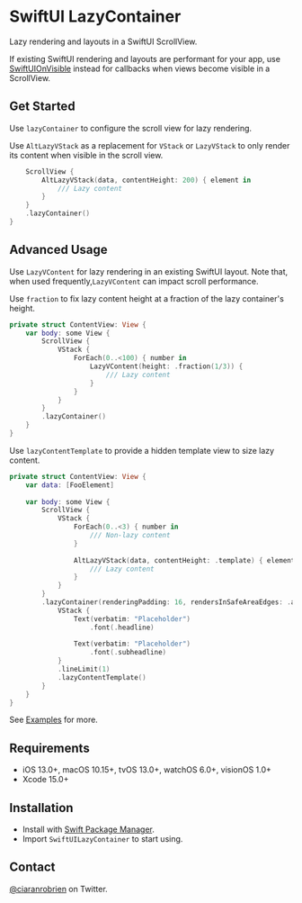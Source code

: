 # SwiftUI LazyContainer

Lazy rendering and layouts in a SwiftUI ScrollView.

If existing SwiftUI rendering and layouts are performant for your app, use [SwiftUIOnVisible](https://github.com/ciaranrobrien/SwiftUIOnVisible) instead for callbacks when views become visible in a ScrollView.

## Get Started

Use `lazyContainer` to configure the scroll view for lazy rendering.

Use `AltLazyVStack` as a replacement for `VStack` or `LazyVStack` to only render its content when visible in the scroll view.

```swift
    ScrollView {
        AltLazyVStack(data, contentHeight: 200) { element in
            /// Lazy content
        }
    }
    .lazyContainer()
}
```

## Advanced Usage

Use `LazyVContent` for lazy rendering in an existing SwiftUI layout. Note that, when used frequently,`LazyVContent` can impact scroll performance.

Use `fraction` to fix lazy content height at a fraction of the lazy container's height.

```swift
private struct ContentView: View {
    var body: some View {
        ScrollView {
            VStack {
                ForEach(0..<100) { number in
                    LazyVContent(height: .fraction(1/3)) {
                        /// Lazy content
                    }
                }
            }
        }
        .lazyContainer()
    }
}
```

Use `lazyContentTemplate` to provide a hidden template view to size lazy content.

```swift
private struct ContentView: View {
    var data: [FooElement]
    
    var body: some View {
        ScrollView {
            VStack {
                ForEach(0..<3) { number in
                    /// Non-lazy content
                }
                
                AltLazyVStack(data, contentHeight: .template) { element in
                    /// Lazy content
                }
            }
        }
        .lazyContainer(renderingPadding: 16, rendersInSafeAreaEdges: .all) {
            VStack {
                Text(verbatim: "Placeholder")
                    .font(.headline)
                
                Text(verbatim: "Placeholder")
                    .font(.subheadline)
            }
            .lineLimit(1)
            .lazyContentTemplate()
        }
    }
}
```

See [Examples](/Sources/SwiftUILazyContainer/Examples/) for more.

## Requirements

* iOS 13.0+, macOS 10.15+, tvOS 13.0+, watchOS 6.0+, visionOS 1.0+
* Xcode 15.0+

## Installation

* Install with [Swift Package Manager](https://developer.apple.com/documentation/xcode/adding_package_dependencies_to_your_app).
* Import `SwiftUILazyContainer` to start using.

## Contact

[@ciaranrobrien](https://twitter.com/ciaranrobrien) on Twitter.
